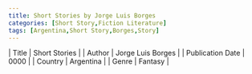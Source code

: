 ```yaml
---
title: Short Stories by Jorge Luis Borges
categories: [Short Story,Fiction Literature]
tags: [Argentina,Short Story,Borges,Story]
---     
```

| Title | Short Stories  |
| Author |  Jorge Luis Borges  |
| Publication Date | 0000   |
| Country | Argentina |
| Genre | Fantasy  |
        